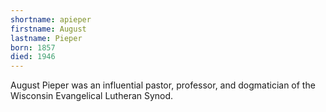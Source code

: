 ```yaml
---
shortname: apieper
firstname: August
lastname: Pieper
born: 1857
died: 1946
---
```


August Pieper was an influential pastor, professor, and dogmatician of the Wisconsin Evangelical Lutheran Synod.
